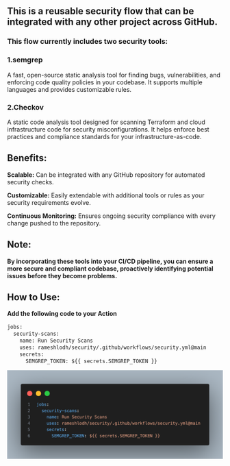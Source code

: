 ## This is a reusable security flow that can be integrated with any other project across GitHub.

### This flow currently includes two security tools:

### 1.semgrep
A fast, open-source static analysis tool for finding bugs, vulnerabilities, and enforcing code quality policies in your codebase. It supports multiple languages and provides customizable rules.

### 2.Checkov
A static code analysis tool designed for scanning Terraform and cloud infrastructure code for security misconfigurations. It helps enforce best practices and compliance standards for your infrastructure-as-code.

## Benefits:
**Scalable:** Can be integrated with any GitHub repository for automated security checks.
<br>

**Customizable:** Easily extendable with additional tools or rules as your security requirements evolve.
<br>

**Continuous Monitoring:** Ensures ongoing security compliance with every change pushed to the repository.

## Note:
**By incorporating these tools into your CI/CD pipeline, you can ensure a more secure and compliant codebase, proactively identifying potential issues before they become problems.**

## How to Use:
**Add the following code to your Action**

```
jobs:
  security-scans:
    name: Run Security Scans
    uses: rameshlodh/security/.github/workflows/security.yml@main
    secrets:
      SEMGREP_TOKEN: ${{ secrets.SEMGREP_TOKEN }}
```
![Alt text](code2.png)